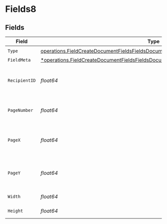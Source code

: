 # Fields8


## Fields

| Field                                                                                                                                                                                           | Type                                                                                                                                                                                            | Required                                                                                                                                                                                        | Description                                                                                                                                                                                     |
| ----------------------------------------------------------------------------------------------------------------------------------------------------------------------------------------------- | ----------------------------------------------------------------------------------------------------------------------------------------------------------------------------------------------- | ----------------------------------------------------------------------------------------------------------------------------------------------------------------------------------------------- | ----------------------------------------------------------------------------------------------------------------------------------------------------------------------------------------------- |
| `Type`                                                                                                                                                                                          | [operations.FieldCreateDocumentFieldsFieldsDocumentsFieldsRequestRequestBody8Type](../../models/operations/fieldcreatedocumentfieldsfieldsdocumentsfieldsrequestrequestbody8type.md)            | :heavy_check_mark:                                                                                                                                                                              | N/A                                                                                                                                                                                             |
| `FieldMeta`                                                                                                                                                                                     | [*operations.FieldCreateDocumentFieldsFieldsDocumentsFieldsRequestRequestBody8FieldMeta](../../models/operations/fieldcreatedocumentfieldsfieldsdocumentsfieldsrequestrequestbody8fieldmeta.md) | :heavy_minus_sign:                                                                                                                                                                              | N/A                                                                                                                                                                                             |
| `RecipientID`                                                                                                                                                                                   | *float64*                                                                                                                                                                                       | :heavy_check_mark:                                                                                                                                                                              | The ID of the recipient to create the field for.                                                                                                                                                |
| `PageNumber`                                                                                                                                                                                    | *float64*                                                                                                                                                                                       | :heavy_check_mark:                                                                                                                                                                              | The page number the field will be on.                                                                                                                                                           |
| `PageX`                                                                                                                                                                                         | *float64*                                                                                                                                                                                       | :heavy_check_mark:                                                                                                                                                                              | The X coordinate of where the field will be placed.                                                                                                                                             |
| `PageY`                                                                                                                                                                                         | *float64*                                                                                                                                                                                       | :heavy_check_mark:                                                                                                                                                                              | The Y coordinate of where the field will be placed.                                                                                                                                             |
| `Width`                                                                                                                                                                                         | *float64*                                                                                                                                                                                       | :heavy_check_mark:                                                                                                                                                                              | The width of the field.                                                                                                                                                                         |
| `Height`                                                                                                                                                                                        | *float64*                                                                                                                                                                                       | :heavy_check_mark:                                                                                                                                                                              | The height of the field.                                                                                                                                                                        |